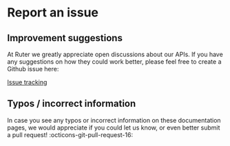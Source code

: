 # Report an issue

## Improvement suggestions

At Ruter we greatly appreciate open discussions about our APIs. If you have any suggestions on how they could work
better, please feel free to create a Github issue here: 

[Issue tracking](https://github.com/RuterNo/adt-doc/issues)

## Typos / incorrect information

In case you see any typos or incorrect information on these documentation pages, we would appreciate if you could let us 
know, or even better submit a pull request! :octicons-git-pull-request-16:
